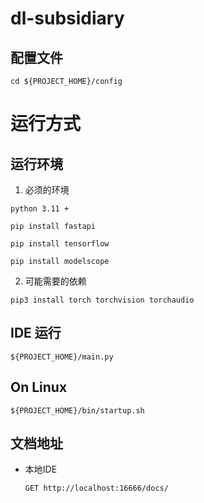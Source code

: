# dl-subsidiary

## 配置文件

```shell
cd ${PROJECT_HOME}/config
```

# 运行方式

## 运行环境

1. 必须的环境

```text
python 3.11 +
```

```shell
pip install fastapi
 
pip install tensorflow
 
pip install modelscope
```

2. 可能需要的依赖

```shell
pip3 install torch torchvision torchaudio
```

## IDE 运行

```shell
${PROJECT_HOME}/main.py
```

## On Linux

```shell
${PROJECT_HOME}/bin/startup.sh
```

## 文档地址

- 本地IDE
  ```shell
  GET http://localhost:16666/docs/
  ```